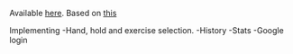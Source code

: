 Available [here](https://jmhdev.site/appsWeb/4dedos/). Based on [this](https://grip-connect.vercel.app/)

Implementing 
-Hand, hold and exercise selection.
-History
-Stats
-Google login
